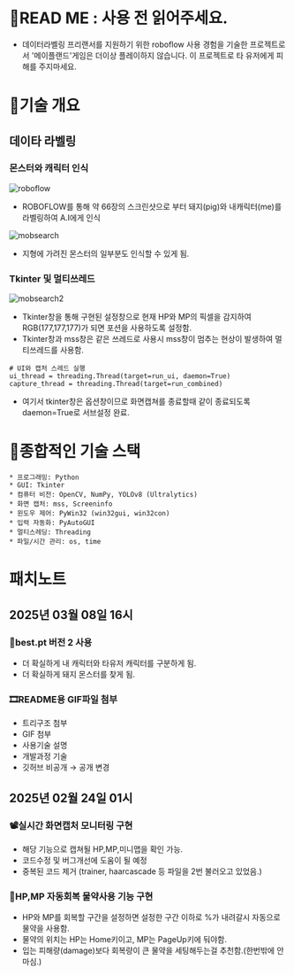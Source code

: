 # 💬READ ME : 사용 전 읽어주세요.
* 데이터라벨링 프리랜서를 지원하기 위한 roboflow 사용 경험을 기술한 프로젝트로서 '메이플랜드'게임은 더이상 플레이하지 않습니다. 이 프로젝트로 타 유저에게 피해를 주지마세요.

# 🔨기술 개요
## 데이타 라벨링
### 몬스터와 캐릭터 인식
![roboflow](https://github.com/choi-yeong/AI_Labeling/blob/main/DATA/Label.gif)

* ROBOFLOW를 통해 약 66장의 스크린샷으로 부터 돼지(pig)와 내캐릭터(me)를 라벨링하여 A.I에게 인식


![mobsearch](https://github.com/choi-yeong/AI_Labeling/blob/main/DATA/M2.gif)


* 지형에 가려진 몬스터의 일부분도 인식할 수 있게 됨.

### Tkinter 및 멀티쓰레드
![mobsearch2](https://github.com/choi-yeong/AI_Labeling/blob/main/DATA/m1.gif)

* Tkinter창을 통해 구현된 설정창으로 현재 HP와 MP의 픽셀을 감지하여 RGB(177,177,177)가 되면 포션을 사용하도록 설정함.
* Tkinter창과 mss창은 같은 쓰레드로 사용시 mss창이 멈추는 현상이 발생하여 멀티쓰레드를 사용함.
```
# UI와 캡처 스레드 실행
ui_thread = threading.Thread(target=run_ui, daemon=True)
capture_thread = threading.Thread(target=run_combined)
```
- 여기서 tkinter창은 옵션창이므로 화면캡쳐를 종료할때 같이 종료되도록 daemon=True로 서브설정 완료.


# 🔨종합적인 기술 스택
```
* 프로그래밍: Python
* GUI: Tkinter
* 컴퓨터 비전: OpenCV, NumPy, YOLOv8 (Ultralytics)
* 화면 캡처: mss, Screeninfo
* 윈도우 제어: PyWin32 (win32gui, win32con)
* 입력 자동화: PyAutoGUI
* 멀티스레딩: Threading
* 파일/시간 관리: os, time
```



# 패치노트
## 2025년 03월 08일 16시
### 💪best.pt 버전 2 사용
* 더 확실하게 내 캐릭터와 타유저 캐릭터를 구분하게 됨.
* 더 확실하게 돼지 몬스터를 찾게 됨.

### 🎞README용 GIF파일 첨부
* 트리구조 첨부
* GIF 첨부
* 사용기술 설명
* 개발과정 기술
* 깃허브 비공개 &rarr; 공개 변경

## 2025년 02월 24일 01시
### 📽실시간 화면캡처 모니터링 구현
* 해당 기능으로 캡쳐될 HP,MP,미니맵을 확인 가능.
* 코드수정 및 버그개선에 도움이 될 예정
* 중복된 코드 제거 (trainer, haarcascade 등 파일을 2번 불러오고 있었음.)

### 🥤HP,MP 자동회복 물약사용 기능 구현
* HP와 MP를 회복할 구간을 설정하면 설정한 구간 이하로 %가 내려갈시 자동으로 물약을 사용함.
* 물약의 위치는 HP는 Home키이고, MP는 PageUp키에 둬야함.
* 입는 피해량(damage)보다 회복량이 큰 물약을 세팅해두는걸 추천함.(한번밖에 안 마심.)
